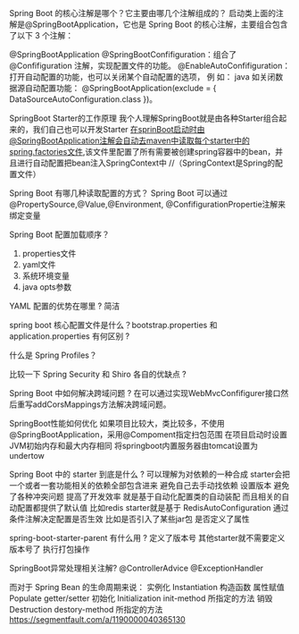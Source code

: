 Spring Boot 的核心注解是哪个？它主要由哪几个注解组成的？
启动类上面的注解是@SpringBootApplication，它也是 Spring Boot 的核心注解，主要组合包含了以下 3 个注解： 

@SpringBootApplication
@SpringBootConfifiguration：组合了 @Confifiguration 注解，实现配置文件的功能。 
@EnableAutoConfifiguration：打开自动配置的功能，也可以关闭某个自动配置的选项， 例 如： java 如关闭数据源自动配置功能： @SpringBootApplication(exclude = { DataSourceAutoConfiguration.class })。 


SpringBoot Starter的工作原理
我个人理解SpringBoot就是由各种Starter组合起来的，我们自己也可以开发Starter 
在sprinBoot启动时由@SpringBootApplication注解会自动去maven中读取每个starter中的spring.factories文件,该文件里配置了所有需要被创建spring容器中的bean，并且进行自动配置把bean注入SpringContext中 //（SpringContext是Spring的配置文件）

Spring Boot 有哪几种读取配置的方式？
Spring Boot 可以通过 @PropertySource,@Value,@Environment, @ConfifigurationPropertie注解来绑定变量


Spring Boot 配置加载顺序？
1. properties文件
2. yaml文件
3. 系统环境变量
4. java opts参数

YAML 配置的优势在哪里 ?
简洁

spring boot 核心配置文件是什么？bootstrap.properties 和 application.properties 有何区别 ?


什么是 Spring Profiles？


比较一下 Spring Security 和 Shiro 各自的优缺点 ?


Spring Boot 中如何解决跨域问题 ?
在可以通过实现WebMvcConfifigurer接口然后重写addCorsMappings方法解决跨域问题。 


SpringBoot性能如何优化
如果项目比较大，类比较多，不使用@SpringBootApplication，采用@Compoment指定扫包范围
在项目启动时设置JVM初始内存和最大内存相同 
将springboot内置服务器由tomcat设置为undertow


Spring Boot 中的 starter 到底是什么 ?
可以理解为对依赖的一种合成  starter会把一个或者一套功能相关的依赖全部包含进来 避免自己去手动找依赖 设置版本
避免了各种冲突问题 提高了开发效率
就是基于自动化配置类的自动装配 而且相关的自动配置都提供了默认值
比如redis starter就是基于 RedisAutoConfiguration 通过条件注解决定配置是否生效
比如是否引入了某些jar包 是否定义了属性


spring-boot-starter-parent 有什么用 ?
定义了版本号 其他starter就不需要定义版本号了
执行打包操作


SpringBoot异常处理相关注解?
@ControllerAdvice 
@ExceptionHandler






而对于 Spring Bean 的生命周期来说：
实例化 Instantiation   构造函数
属性赋值 Populate      getter/setter
初始化 Initialization  init-method 所指定的方法
销毁 Destruction       destory-method 所指定的方法
https://segmentfault.com/a/1190000040365130






